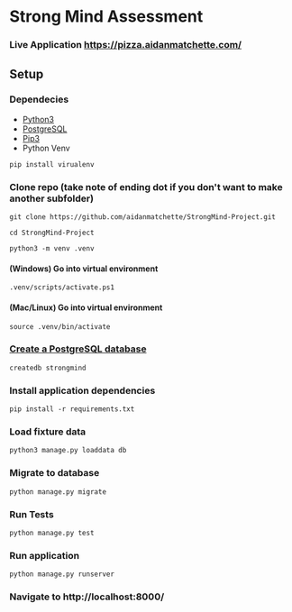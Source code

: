 # Strong Mind Assessment

### Live Application https://pizza.aidanmatchette.com/

## Setup

### Dependecies
- [Python3](https://www.python.org/downloads/)
- [PostgreSQL](https://www.postgresql.org/download/)
- [Pip3](https://stackoverflow.com/questions/6587507/how-to-install-pip-with-python-3)
- Python Venv
~~~
pip install virualenv
~~~

### Clone repo (take note of ending dot if you don't want to make another subfolder)
~~~
git clone https://github.com/aidanmatchette/StrongMind-Project.git
~~~
~~~
cd StrongMind-Project
~~~

~~~
python3 -m venv .venv
~~~

#### (Windows) Go into virtual environment
~~~
.venv/scripts/activate.ps1
~~~

#### (Mac/Linux) Go into virtual environment
~~~
source .venv/bin/activate
~~~

### [Create a PostgreSQL database](https://www.digitalocean.com/community/tutorials/how-to-install-postgresql-on-ubuntu-20-04-quickstart)
~~~
createdb strongmind
~~~

### Install application dependencies
~~~.ve
pip install -r requirements.txt
~~~

### Load fixture data
~~~
python3 manage.py loaddata db
~~~

### Migrate to database
~~~
python manage.py migrate
~~~

### Run Tests
~~~
python manage.py test
~~~

### Run application 
~~~
python manage.py runserver
~~~

### Navigate to http://localhost:8000/
